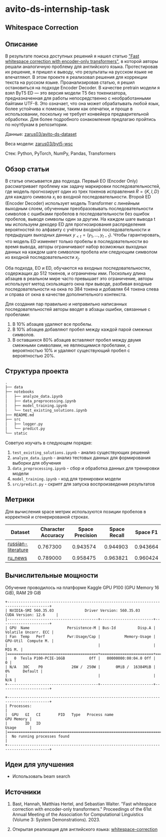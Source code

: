 # avito-ds-internship-task

## Whitespace Correction

## Описание

В результате поиска доступных решений я нашел статью ["Fast whitespace correction with encoder-only transformers"](https://aclanthology.org/2023.acl-demo.37.pdf), в которой авторы решали аналогичную проблему для английского языка. Протестировав их решение, я пришел к выводу, что результаты на русском языке не впечатляют. В этом проекте я реализовал решения для коррекции текста на русском языке. Проанализировав статью, я решил остановиться на подходе Encoder Decoder. В качестве pretrain модели я взял ByT5 ED — это версия модели T5 без токенизатора, предназначенная для работы непосредственно с необработанными байтами UTF-8. Это означает, что она может обрабатывать любой язык, более устойчива к помехам, таким как опечатки, и проще в использовании, поскольку не требует конвейера предварительной обработки. Для более подробного ознакомления предлагаю пройтись по ноутбукам в репозитории.

Данные: [zarus03/avito-ds-dataset](https://www.kaggle.com/datasets/zarus03/avito-ds-dataset)

Веса модели: [zarus03/byt5-wsc](https://huggingface.co/zarus03/byt5-wsc)

Стек: Python, PyTorch, NumPy, Pandas, Transformers

## Обзор статьи

В статье описывается два подхода. Первый EO (Encoder Only) рассматривает проблему как задачу маркировки последовательностей, где модель прогнозирует один из трех токенов исправления $R = \{K,I,D\}$ для каждого символа $x_i$ во входной последовательности. Второй ED (Encoder Decoder) использует модель Transformer с линейным выходным слоем, обученным преобразовывать последовательности символов с ошибками пробелов в последовательности без ошибок пробелов, выводя символы один за другим. На каждом шаге вывода t мы используем декодер ED для прогнозирования распределения вероятностей по алфавиту с учётом входной последовательности и предыдущих выходных данных $y_{<t} = (y_1,...,y_{t−1})$. Чтобы гарантировать, что модель ED изменяет только пробелы в последовательности во время вывода, авторы ограничивают набор возможных выходных данных на каждом шаге символом пробела или следующим символом из входной последовательности $x_j$.

Оба подхода, EO и ED, обучаются на входных последовательностях, содержащих до 512 токенов, и ограничены ими. Поскольку длина абзацев в реальном мире часто превышает это ограничение, авторы используют метод скользящего окна при выводе, разбивая входные последовательности на окна по 384 токена и добавляя 64 токена слева и справа от окна в качестве дополнительного контекста.

Для создания пар правильно и неправильно написанных последовательностей авторы вводят в абзацы ошибки, связанные с пробелами:
1. В 10% абзацев удаляют все пробелы.
2. В 10% абзацев добавляют пробел между каждой парой смежных символов.
3. В оставшихся 80% абзацев вставляют пробел между двумя смежными символами, не являющимися пробелами, с вероятностью 10% и удаляют существующий пробел с вероятностью 20%.

## Структура проекта

```txt
.
├── data
├── notebooks
│   ├── analyze_data.ipynb
│   ├── data_preprocessing.ipynb
│   ├── model_training.ipynb
│   └── test_existing_solutions.ipynb
├── README.md
├── src
│   ├── logger.py
│   └── predict.py
└── static
```

Советую изучать в следующем порядке:

1. `test_existing_solutions.ipynb` - анализ существующих решений
2. `analyze_data.ipynb` - анализ тестовых данных для формирования выборки для обучения
3. `data_preprocessing.ipynb` - сбор и обработка данных для тренировки модели
4. `model_training.ipynb` - код для тренировки модели
5. `src/predict.py` - скрипт для запуска воспроизведения результатов

## Метрики

Для вычисления space метрик используются позиции пробелов в корректной и сгенерированой строках.

| Dataset | Character Accuracy | Space Precision | Space Recall | Space F1 |
|----------|----------|----------|----------|----------|
| [russian-literature](https://www.kaggle.com/datasets/d0rj3228/russian-literature) | 0.767300 | 0.943574 | 0.944903 | 0.943664  |
| [ru_news](https://huggingface.co/datasets/IlyaGusev/ru_news) | 0.789000 | 0.958475 | 0.963821 | 0.960424 |

## Вычислительные мощности 

Обучение проводилось на платформе Kaggle GPU P100 (GPU Memory 16 GiB), RAM 29 GiB

```     
+-----------------------------------------------------------------------------------------+
| NVIDIA-SMI 560.35.03              Driver Version: 560.35.03      CUDA Version: 12.6     |
|-----------------------------------------+------------------------+----------------------+
| GPU  Name                 Persistence-M | Bus-Id          Disp.A | Volatile Uncorr. ECC |
| Fan  Temp   Perf          Pwr:Usage/Cap |           Memory-Usage | GPU-Util  Compute M. |
|                                         |                        |               MIG M. |
|=========================================+========================+======================|
|   0  Tesla P100-PCIE-16GB           Off |   00000000:00:04.0 Off |                    0 |
| N/A   30C    P0             26W /  250W |       0MiB /  16384MiB |      0%      Default |
|                                         |                        |                  N/A |
+-----------------------------------------+------------------------+----------------------+
                                                                                         
+-----------------------------------------------------------------------------------------+
| Processes:                                                                              |
|  GPU   GI   CI        PID   Type   Process name                              GPU Memory |
|        ID   ID                                                               Usage      |
|=========================================================================================|
|  No running processes found                                                             |
+-----------------------------------------------------------------------------------------+
```

## Идеи для улучшения

- Использовать beam search

## Источники

1. Bast, Hannah, Matthias Hertel, and Sebastian Walter. "Fast whitespace correction with encoder-only transformers." Proceedings of the 61st Annual Meeting of the Association for Computational Linguistics (Volume 3: System Demonstrations). 2023.

2. Открытая реализация для английского языка:
[whitespace-correction](https://github.com/ad-freiburg/whitespace-correction)
